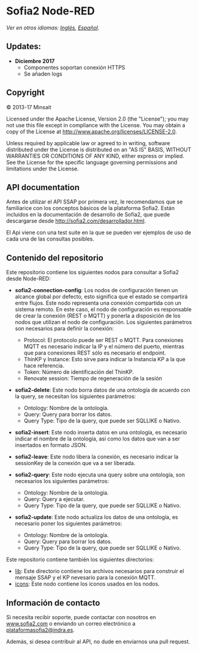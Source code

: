 # Sofia2 Node-RED

*Ver en otros idiomas: [Inglés](README.md), [Español](README.es.md).*

## Updates:

* **Diciembre 2017**
	* Componentes soportan conexión HTTPS 
	* Se añaden logs
		
## Copyright

© 2013-17 Minsait

Licensed under the Apache License, Version 2.0 (the "License"); you may not use this file except in compliance with the License. You may obtain a copy of the License at http://www.apache.org/licenses/LICENSE-2.0.

Unless required by applicable law or agreed to in writing, software distributed under the License is distributed on an "AS IS" BASIS, WITHOUT WARRANTIES OR CONDITIONS OF ANY KIND, either express or implied. See the License for the specific language governing permissions and limitations under the License.

## API documentation

Antes de utilizar el API SSAP por primera vez, le recomendamos que se familiarice con los conceptos básicos de la plataforma Sofia2. Están incluidos en la
documentación de desarrollo de Sofia2, que puede descargarse desde http://sofia2.com/desarrollador.html.

El Api viene con una test suite en la que se pueden ver ejemplos de uso de cada una de las consultas posibles.

## Contenido del repositorio

Este repositorio contiene los siguientes nodos para consultar a Sofia2 desde Node-RED:

* **sofia2-connection-config**: Los nodos de configuración tienen un alcance global por defecto, esto significa que el estado se compartirá entre flujos. Este nodo representa una conexión compartida con un sistema remoto. En este caso, el nodo de configuración es responsable de crear la conexión (REST o MQTT) y ponerla a disposición de los nodos que utilizan el nodo de configuración. Los siguientes parámetros son necesarios para definir la conexión:
    * Protocol: El protocolo puede ser REST o MQTT. Para conexiones MQTT es necesario indicar la IP y el número del puerto, mientras que para conexiones REST sólo es necesario el endpoint.
    * ThinKP y Instance: Esto sirve para indicar la Instancia KP a la que hace referencia.
    * Token: Número de identificación del ThinKP.
    * Renovate session: Tiempo de regeneración de la sesión
    
* **sofia2-delete**: Este nodo borra datos de una ontología de acuerdo con la query, se necesitan los siguientes parámetros:
    * Ontology: Nombre de la ontología.
    * Query: Query para borrar los datos.
    * Query Type: Tipo de la query, que puede ser SQLLIKE o Nativo.

* **sofia2-insert**: Este nodo inserta datos en una ontología, es necesario indicar el nombre de la ontología, así como los datos que van a ser insertados en formato JSON.

* **sofia2-leave**: Este nodo libera la conexión, es necesario indicar la sessionKey de la conexión que va a ser liberada.

* **sofia2-query**: Este nodo ejecuta una query sobre una ontología, son necesarios los siguientes parámetros:
    * Ontology: Nombre de la ontología.
    * Query: Query a ejecutar.
    * Query Type: Tipo de la query, que puede ser SQLLIKE o Nativo.
    
* **sofia2-update**: Este nodo actualiza los datos de una ontología, es necesario poner los siguientes parámetros:
    * Ontology: Nombre de la ontología.
    * Query: Query para borrar los datos.
    * Query Type: Tipo de la query, que puede ser SQLLIKE o Nativo.
    
Este repositorio contiene también los siguientes directorios:

* [lib](lib): Este directorio contiene los archivos necesarios para construir el mensaje SSAP y el KP nevesario para la conexión MQTT.
* [icons](icons): Este nodo contiene los iconos usados en los nodos.

## Información de contacto

Si necesita recibir soporte, puede contactar con nosotros en www.sofia2.com o enviando un correo electrónico a [plataformasofia2@indra.es](mailto:plataformasofia2@indra.es).

Además, si desea contribuir al API, no dude en enviarnos una pull request.
